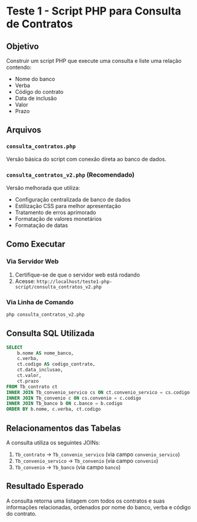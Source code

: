 # Teste 1 - Script PHP para Consulta de Contratos

## Objetivo
Construir um script PHP que execute uma consulta e liste uma relação contendo:
- Nome do banco
- Verba
- Código do contrato
- Data de inclusão
- Valor
- Prazo

## Arquivos

### `consulta_contratos.php`
Versão básica do script com conexão direta ao banco de dados.

### `consulta_contratos_v2.php` (Recomendado)
Versão melhorada que utiliza:
- Configuração centralizada de banco de dados
- Estilização CSS para melhor apresentação
- Tratamento de erros aprimorado
- Formatação de valores monetários
- Formatação de datas

## Como Executar

### Via Servidor Web
1. Certifique-se de que o servidor web está rodando
2. Acesse: `http://localhost/teste1-php-script/consulta_contratos_v2.php`

### Via Linha de Comando
```bash
php consulta_contratos_v2.php
```

## Consulta SQL Utilizada

```sql
SELECT 
    b.nome AS nome_banco,
    c.verba,
    ct.codigo AS codigo_contrato,
    ct.data_inclusao,
    ct.valor,
    ct.prazo
FROM Tb_contrato ct
INNER JOIN Tb_convenio_servico cs ON ct.convenio_servico = cs.codigo
INNER JOIN Tb_convenio c ON cs.convenio = c.codigo
INNER JOIN Tb_banco b ON c.banco = b.codigo
ORDER BY b.nome, c.verba, ct.codigo
```

## Relacionamentos das Tabelas

A consulta utiliza os seguintes JOINs:
1. `Tb_contrato` → `Tb_convenio_servico` (via campo `convenio_servico`)
2. `Tb_convenio_servico` → `Tb_convenio` (via campo `convenio`)
3. `Tb_convenio` → `Tb_banco` (via campo `banco`)

## Resultado Esperado

A consulta retorna uma listagem com todos os contratos e suas informações relacionadas, ordenados por nome do banco, verba e código do contrato.
